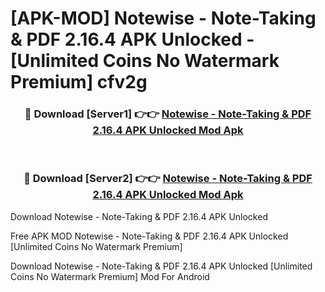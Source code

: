 # [APK-MOD] Notewise - Note-Taking & PDF 2.16.4 APK Unlocked - [Unlimited Coins No Watermark Premium] cfv2g



<div align="center">
<h3>🔴 Download [Server1] 👉👉 <a href="https://momento.my/?title=Notewise_-_Note-Taking_&_PDF_2.16.4_APK_Unlocked">Notewise - Note-Taking & PDF 2.16.4 APK Unlocked Mod Apk</a></h3><br>

<h3>🔴 Download [Server2] 👉👉 <a href="https://momento.my/?title=Notewise_-_Note-Taking_&_PDF_2.16.4_APK_Unlocked">Notewise - Note-Taking & PDF 2.16.4 APK Unlocked Mod Apk</a></h3>
</div>



Download Notewise - Note-Taking & PDF 2.16.4 APK Unlocked 

Free APK MOD Notewise - Note-Taking & PDF 2.16.4 APK Unlocked [Unlimited Coins No Watermark Premium]

Download Notewise - Note-Taking & PDF 2.16.4 APK Unlocked [Unlimited Coins No Watermark Premium] Mod For Android
